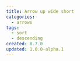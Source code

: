 ```yaml
---
title: Arrow up wide short
categories:
  - arrows
tags:
  - sort
  - descending
created: 0.7.0
updated: 1.0.0-alpha.1
---
```

